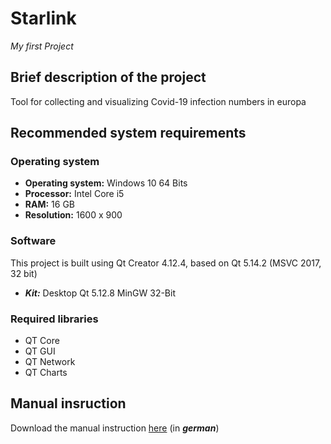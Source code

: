 # Starlink

*My first Project*

## Brief description of the project

Tool for collecting and visualizing Covid-19 infection numbers in europa

## Recommended system requirements

### Operating system

- **Operating system:** Windows 10 64 Bits
- **Processor:** Intel Core i5
- **RAM:** 16 GB
- **Resolution:** 1600 x 900

### Software 

This project is built using Qt Creator 4.12.4, based on Qt 5.14.2 (MSVC 2017, 32 bit)
- ***Kit:*** Desktop Qt 5.12.8 MinGW 32-Bit

### Required libraries

- QT Core
- QT GUI
- QT Network
- QT Charts

## Manual insruction

Download the manual instruction [here](https://github.com/JosephBisso/Starlink/wiki/Anleitung) (in ***german***)